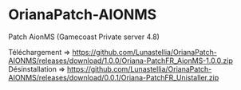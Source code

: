 # OrianaPatch-AIONMS
Patch AionMS (Gamecoast Private server 4.8) 


Téléchargement => https://github.com/Lunastellia/OrianaPatch-AIONMS/releases/download/1.0.0/Oriana-PatchFR_AionMS-1.0.0.zip
Désinstallation => https://github.com/Lunastellia/OrianaPatch-AIONMS/releases/download/0.0.1/Oriana-PatchFR_Unistaller.zip
